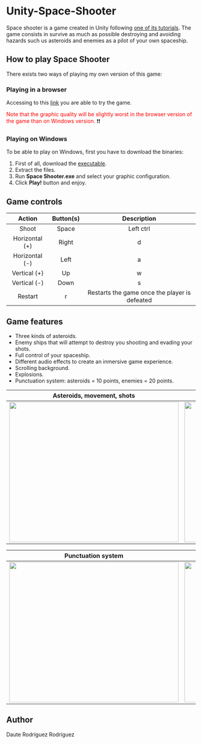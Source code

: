 # Unity-Space-Shooter

Space shooter is a game created in Unity following [one of its tutorials](https://unity3d.com/es/learn/tutorials/s/space-shooter-tutorial). The game consists in survive as much as possible destroying and avoiding hazards such us asteroids and enemies as a pilot of your own spaceship.

## How to play Space Shooter

There exists two ways of playing my own version of this game:

### Playing in a browser

Accessing to this [link](https://dauterr.github.io/Unity-Space-Shooter/) you are able to try the game.  

<span style="color: red">Note that the graphic quality will be slightly worst in the browser version of the game than on Windows version.</span> :exclamation::exclamation:

### Playing on Windows

To be able to play on Windows, first you have to download the binaries:

1. First of all, download the [executable](https://github.com/DauteRR/Unity-Space-Shooter/releases/download/1.0.0/Windows.Build.rar).
2. Extract the files.
3. Run **Space Shooter.exe** and select your graphic configuration.
4. Click **Play!** button and enjoy.

## Game controls

|     Action     	|     Button(s)     	|                  Description                  	|
|:--------------:	|:-----------------:	|:---------------------------------------------:	|
|      Shoot     	| Space | Left ctrl 	|            Shoot the spaceship gun            	|
| Horizontal (+) 	|     Right | d     	|        Move the spaceship to the right        	|
| Horizontal (-) 	|      Left | a     	|         Move the spaceship to the left        	|
|  Vertical (+)  	|       Up | w      	|           Move the spaceship forward          	|
|  Vertical (-)  	|      Down | s     	|            Move the spaceship back            	|
|     Restart    	|         r         	| Restarts the game once the player is defeated 	|


## Game features

* Three kinds of asteroids.
* Enemy ships that will attempt to destroy you shooting and evading your shots.
* Full control of your spaceship.
* Different audio effects to create an inmersive game experience.
* Scrolling background.
* Explosions.
* Punctuation system: asteroids = 10 points, enemies = 20 points.

|             Asteroids, movement, shots            |         Enemies, explosions and background         |
|             :-------------------------:           |            :-------------------------:             |
| <img src="gifs/1.gif" width="450" height="373"/>  |  <img src="gifs/2.gif" width="450" height="373" /> |


|               Punctuation system                 |                   Restart game                       |
|            :-------------------------:           |             :-------------------------:              |
| <img src="gifs/3.gif" width="450" height="373"/> |  <img src="gifs/4.gif" width="450" height="373" />   |

## Author

Daute Rodríguez Rodríguez
